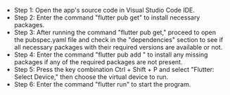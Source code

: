 - Step 1: Open the app's source code in Visual Studio Code IDE.
- Step 2: Enter the command "flutter pub get" to install necessary packages.
- Step 3: After running the command "flutter pub get," proceed to open the pubspec.yaml file and check in the "dependencies" section to see if all necessary packages with their required versions are available or not.
- Step 4: Enter the command "flutter pub add <package name>" to install any missing packages if any of the required packages are not present.
- Step 5: Press the key combination Ctrl + Shift + P and select "Flutter: Select Device," then choose the virtual device to run.
- Step 6: Enter the command "flutter run" to start the program.

